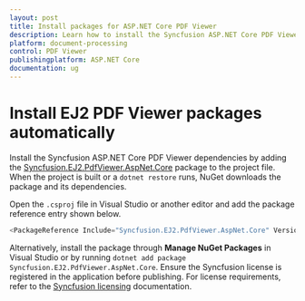 ```yaml
---
layout: post
title: Install packages for ASP.NET Core PDF Viewer
description: Learn how to install the Syncfusion ASP.NET Core PDF Viewer NuGet package and restore the required dependencies.
platform: document-processing
control: PDF Viewer
publishingplatform: ASP.NET Core
documentation: ug
---
```


# Install EJ2 PDF Viewer packages automatically

Install the Syncfusion ASP.NET Core PDF Viewer dependencies by adding the [Syncfusion.EJ2.PdfViewer.AspNet.Core](https://www.nuget.org/packages/Syncfusion.EJ2.PdfViewer.AspNet.Core/) package to the project file. When the project is built or a `dotnet restore` runs, NuGet downloads the package and its dependencies.

Open the `.csproj` file in Visual Studio or another editor and add the package reference entry shown below.

```cs
<PackageReference Include="Syncfusion.EJ2.PdfViewer.AspNet.Core" Version="*" />
```

Alternatively, install the package through **Manage NuGet Packages** in Visual Studio or by running `dotnet add package Syncfusion.EJ2.PdfViewer.AspNet.Core`. Ensure the Syncfusion license is registered in the application before publishing. For license requirements, refer to the [Syncfusion licensing](https://help.syncfusion.com/common/essential-studio/licensing/license-key) documentation.
